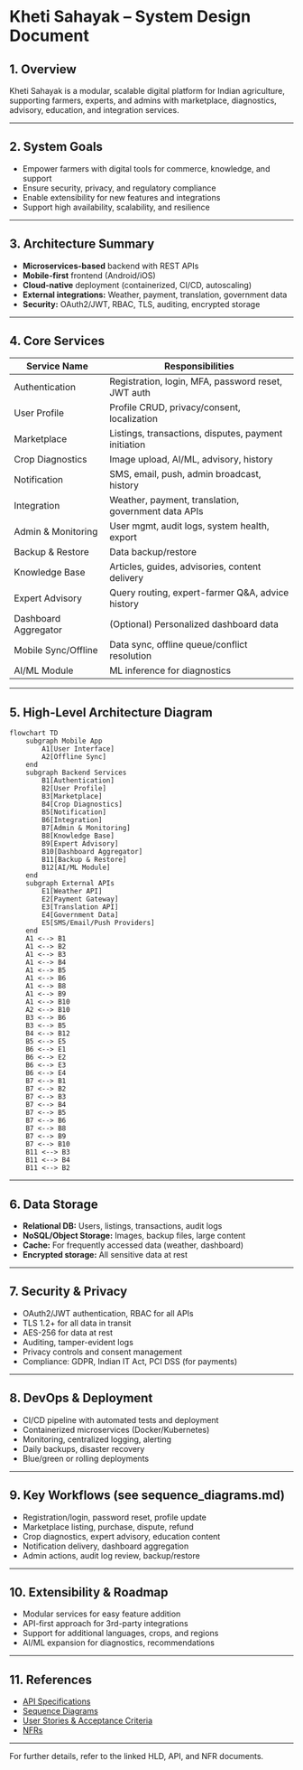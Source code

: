 # Kheti Sahayak – System Design Document

## 1. Overview
Kheti Sahayak is a modular, scalable digital platform for Indian agriculture, supporting farmers, experts, and admins with marketplace, diagnostics, advisory, education, and integration services.

---

## 2. System Goals
- Empower farmers with digital tools for commerce, knowledge, and support
- Ensure security, privacy, and regulatory compliance
- Enable extensibility for new features and integrations
- Support high availability, scalability, and resilience

---

## 3. Architecture Summary
- **Microservices-based** backend with REST APIs
- **Mobile-first** frontend (Android/iOS)
- **Cloud-native** deployment (containerized, CI/CD, autoscaling)
- **External integrations:** Weather, payment, translation, government data
- **Security:** OAuth2/JWT, RBAC, TLS, auditing, encrypted storage

---

## 4. Core Services
| Service Name             | Responsibilities                                               |
|-------------------------|----------------------------------------------------------------|
| Authentication          | Registration, login, MFA, password reset, JWT auth             |
| User Profile            | Profile CRUD, privacy/consent, localization                    |
| Marketplace             | Listings, transactions, disputes, payment initiation           |
| Crop Diagnostics        | Image upload, AI/ML, advisory, history                         |
| Notification            | SMS, email, push, admin broadcast, history                     |
| Integration             | Weather, payment, translation, government data APIs            |
| Admin & Monitoring      | User mgmt, audit logs, system health, export                   |
| Backup & Restore        | Data backup/restore                                            |
| Knowledge Base          | Articles, guides, advisories, content delivery                 |
| Expert Advisory         | Query routing, expert-farmer Q&A, advice history               |
| Dashboard Aggregator    | (Optional) Personalized dashboard data                         |
| Mobile Sync/Offline     | Data sync, offline queue/conflict resolution                   |
| AI/ML Module            | ML inference for diagnostics                                   |

---

## 5. High-Level Architecture Diagram

```mermaid
flowchart TD
    subgraph Mobile App
        A1[User Interface]
        A2[Offline Sync]
    end
    subgraph Backend Services
        B1[Authentication]
        B2[User Profile]
        B3[Marketplace]
        B4[Crop Diagnostics]
        B5[Notification]
        B6[Integration]
        B7[Admin & Monitoring]
        B8[Knowledge Base]
        B9[Expert Advisory]
        B10[Dashboard Aggregator]
        B11[Backup & Restore]
        B12[AI/ML Module]
    end
    subgraph External APIs
        E1[Weather API]
        E2[Payment Gateway]
        E3[Translation API]
        E4[Government Data]
        E5[SMS/Email/Push Providers]
    end
    A1 <--> B1
    A1 <--> B2
    A1 <--> B3
    A1 <--> B4
    A1 <--> B5
    A1 <--> B6
    A1 <--> B8
    A1 <--> B9
    A1 <--> B10
    A2 <--> B10
    B3 <--> B6
    B3 <--> B5
    B4 <--> B12
    B5 <--> E5
    B6 <--> E1
    B6 <--> E2
    B6 <--> E3
    B6 <--> E4
    B7 <--> B1
    B7 <--> B2
    B7 <--> B3
    B7 <--> B4
    B7 <--> B5
    B7 <--> B6
    B7 <--> B8
    B7 <--> B9
    B7 <--> B10
    B11 <--> B3
    B11 <--> B4
    B11 <--> B2
```

---

## 6. Data Storage
- **Relational DB:** Users, listings, transactions, audit logs
- **NoSQL/Object Storage:** Images, backup files, large content
- **Cache:** For frequently accessed data (weather, dashboard)
- **Encrypted storage:** All sensitive data at rest

---

## 7. Security & Privacy
- OAuth2/JWT authentication, RBAC for all APIs
- TLS 1.2+ for all data in transit
- AES-256 for data at rest
- Auditing, tamper-evident logs
- Privacy controls and consent management
- Compliance: GDPR, Indian IT Act, PCI DSS (for payments)

---

## 8. DevOps & Deployment
- CI/CD pipeline with automated tests and deployment
- Containerized microservices (Docker/Kubernetes)
- Monitoring, centralized logging, alerting
- Daily backups, disaster recovery
- Blue/green or rolling deployments

---

## 9. Key Workflows (see sequence_diagrams.md)
- Registration/login, password reset, profile update
- Marketplace listing, purchase, dispute, refund
- Crop diagnostics, expert advisory, education content
- Notification delivery, dashboard aggregation
- Admin actions, audit log review, backup/restore

---

## 10. Extensibility & Roadmap
- Modular services for easy feature addition
- API-first approach for 3rd-party integrations
- Support for additional languages, crops, and regions
- AI/ML expansion for diagnostics, recommendations

---

## 11. References
- [API Specifications](./)
- [Sequence Diagrams](./sequence_diagrams.md)
- [User Stories & Acceptance Criteria](./user_stories_acceptance_criteria.md)
- [NFRs](../nfr/)

---

For further details, refer to the linked HLD, API, and NFR documents.
